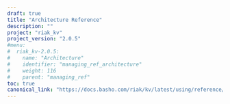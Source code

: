```yaml
---
draft: true
title: "Architecture Reference"
description: ""
project: "riak_kv"
project_version: "2.0.5"
#menu:
#  riak_kv-2.0.5:
#    name: "Architecture"
#    identifier: "managing_ref_architecture"
#    weight: 116
#    parent: "managing_ref"
toc: true
canonical_link: "https://docs.basho.com/riak/kv/latest/using/reference/architecture"
---
```


<!-- TODO: Content -->
